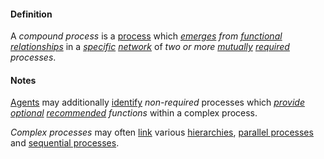 #### Definition

A *compound process* is a [process](https://github.com/gcassel/Modular-Organization-Terminology/blob/master/terms/process.md) which *[emerges](https://github.com/gcassel/Modular-Organization-Terminology/blob/master/terms/emergence.md) from [functional](https://github.com/gcassel/Modular-Organization-Terminology/blob/master/terms/function.md) [relationships](https://github.com/gcassel/Modular-Organization-Terminology/blob/master/terms/relate.md)* in a *[specific](https://github.com/gcassel/Modular-Organization-Terminology/blob/master/terms/specific.md) [network](https://github.com/gcassel/Modular-Organization-Terminology/blob/master/terms/network.md)* of *two or more [mutually](https://github.com/gcassel/Modular-Organization-Terminology/blob/master/terms/mutual.md) [required](https://github.com/gcassel/Modular-Organization-Terminology/blob/master/terms/require.md) processes*.

#### Notes

[Agents](https://github.com/gcassel/Modular-Organization-Terminology/blob/master/terms/agent.md) may additionally [identify](https://github.com/gcassel/Modular-Organization-Terminology/blob/master/terms/identify.md) *non-required* processes which *[provide](https://github.com/gcassel/Modular-Organization-Terminology/blob/master/terms/provide.md) [optional](https://github.com/gcassel/Modular-Organization-Terminology/blob/master/terms/option.md) [recommended](https://github.com/gcassel/Modular-Organization-Terminology/blob/master/terms/recommend.md) functions* within a complex process.

*Complex processes* may often [link](https://github.com/gcassel/Modular-Organization-Terminology/blob/master/terms/link.md) various [hierarchies](https://github.com/gcassel/Modular-Organization-Terminology/blob/master/terms/hierarchy.md), [parallel processes](https://github.com/gcassel/Modular-Organization-Terminology/blob/master/compound-terms/parallel-process.md) and [sequential processes](https://github.com/gcassel/Modular-Organization-Terminology/blob/master/terms/sequential-process.md).
